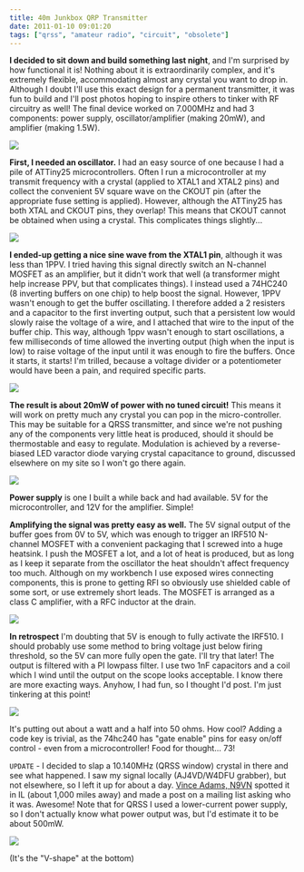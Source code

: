 ```yaml
---
title: 40m Junkbox QRP Transmitter
date: 2011-01-10 09:01:20
tags: ["qrss", "amateur radio", "circuit", "obsolete"]
---
```




__I decided to sit down and build something last night__, and I'm surprised by how functional it is!  Nothing about it is extraordinarily complex, and it's extremely flexible, accommodating almost any crystal you want to drop in.  Although I doubt I'll use this exact design for a permanent transmitter, it was fun to build and I'll post photos hoping to inspire others to tinker with RF circuitry as well! The final device worked on 7.000MHz and had 3 components: power supply, oscillator/amplifier (making 20mW), and amplifier (making 1.5W). 

<div class="text-center img-border">

![](https://swharden.com/static/2011/01/10/IMG_4916.jpg)

</div>

__First, I needed an oscillator.__ I had an easy source of one because I had a pile of ATTiny25 microcontrollers.  Often I run a microcontroller at my transmit frequency with a crystal (applied to XTAL1 and XTAL2 pins) and collect the convenient 5V square wave on the CKOUT pin (after the appropriate fuse setting is applied).  However, although the ATTiny25 has both XTAL and CKOUT pins, they overlap! This means that CKOUT cannot be obtained when using a crystal. This complicates things slightly... 

<div class="text-center img-border">

![](https://swharden.com/static/2011/01/10/IMG_4906.jpg)

</div>

__I ended-up getting a nice sine wave from the XTAL1 pin__, although it was less than 1PPV.  I tried having this signal directly switch an N-channel MOSFET as an amplifier, but it didn't work that well (a transformer might help increase PPV, but that complicates things).  I instead used a 74HC240 (8 inverting buffers on one chip) to help boost the signal. However, 1PPV wasn't enough to get the buffer oscillating.  I therefore added a 2 resisters and a capacitor to the first inverting output, such that a persistent low would slowly raise the voltage of a wire, and I attached that wire to the input of the buffer chip.  This way, although 1ppv wasn't enough to start oscillations, a few milliseconds of time allowed the inverting output (high when the input is low) to raise voltage of the input until it was enough to fire the buffers.  Once it starts, it starts!  I'm trilled, because a voltage divider or a potentiometer would have been a pain, and required specific parts. 

<div class="text-center img-border">

![](https://swharden.com/static/2011/01/10/IMG_4908.jpg)

</div>

__The result is about 20mW of power with no tuned circuit!__ This means it will work on pretty much any crystal you can pop in the micro-controller. This may be suitable for a QRSS transmitter, and since we're not pushing any of the components very little heat is produced, should it should be thermostable and easy to regulate.  Modulation is achieved by a reverse-biased LED varactor diode varying crystal capacitance to ground, discussed elsewhere on my site so I won't go there again. 

<div class="text-center img-border">

![](https://swharden.com/static/2011/01/10/IMG_4910.jpg)

</div>

__Power supply__ is one I built a while back and had available.  5V for the microcontroller, and 12V for the amplifier.  Simple!

__Amplifying the signal was pretty easy as well.__ The 5V signal output of the buffer goes from 0V to 5V, which was enough to trigger an IRF510 N-channel MOSFET with a convenient packaging that I screwed into a huge heatsink. I push the MOSFET a lot, and a lot of heat is produced, but as long as I keep it separate from the oscillator the heat shouldn't affect frequency too much. Although on my workbench I use exposed wires connecting components, this is prone to getting RFI so obviously use shielded cable of some sort, or use extremely short leads. The MOSFET is arranged as a class C amplifier, with a RFC inductor at the drain.

<div class="text-center img-border">

![](https://swharden.com/static/2011/01/10/IMG_4911.jpg)

</div>

__In retrospect__ I'm doubting that 5V is enough to fully activate the IRF510. I should probably use some method to bring voltage just below firing threshold, so the 5V can more fully open the gate. I'll try that later!  The output is filtered with a PI lowpass filter. I use two 1nF capacitors and a coil which I wind until the output on the scope looks acceptable.  I know there are more exacting ways.  Anyhow, I had fun, so I thought I'd post. I'm just tinkering at this point!

<div class="text-center img-border">

![](https://swharden.com/static/2011/01/10/IMG_4917.jpg)

</div>

It's putting out about a watt and a half into 50 ohms. How cool? Adding a code key is trivial, as the 74hc240 has "gate enable" pins for easy on/off control - even from a microcontroller! Food for thought... 73!

`` UPDATE `` - I decided to slap a 10.140MHz (QRSS window) crystal in there and see what happened. I saw my signal locally (AJ4VD/W4DFU grabber), but not elsewhere, so I left it up for about a day. [Vince Adams, N9VN](https://swharden.com/static/2011/01/10/) spotted it in IL (about 1,000 miles away) and made a post on a mailing list asking who it was. Awesome! Note that for QRSS I used a lower-current power supply, so I don't actually know what power output was, but I'd estimate it to be about 500mW.

<div class="text-center img-border">

![](https://swharden.com/static/2011/01/10/n9vn.jpg)

</div>

(It's the "V-shape" at the bottom)
